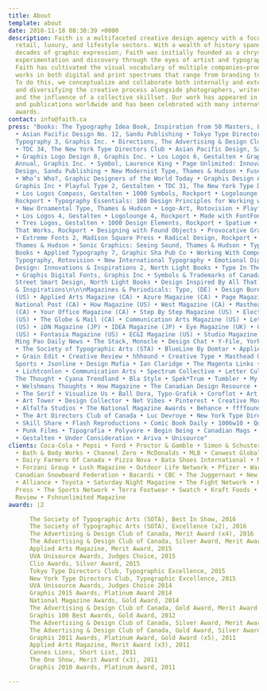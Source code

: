 ```yaml
---
title: About
template: about
date: 2018-11-18 08:30:39 +0000
description: Faith is a multifaceted creative design agency with a focus on fashion,
  retail, luxury, and lifestyle sectors. With a wealth of history spanning over two
  decades of graphic expression, Faith was initially founded as a chrysalis of design
  experimentation and discovery through the eyes of artist and typographer, Paul Sych.
  Faith has cultivated the visual vocabulary of multiple companies—producing prolific
  works in both digital and print spectrums that range from branding to motion design.
  To do this, we conceptualize and collaborate both internally and externally—purifying
  and diversifying the creative process alongside photographers, writers, producers,
  and the influence of a collective skillset. Our work has appeared in numerous books
  and publications worldwide and has been celebrated with many international design
  awards.
contact: info@faith.ca
press: "Books: The Typography Idea Book, Inspiration from 50 Masters, Laurence King
  • Asian Pacific Design No. 12, Sandu Publishing • Tokyo Type Directors Club • Graphis
  Typography 3, Graphis Inc. • Directions, The Advertising & Design Club of Canada
  • TDC 34, The New York Type Directors Club • Asian Pacific Design, Sandu Publishing
  • Graphis Logo Design 8, Graphis Inc. • Los Logos 6, Gestalten • Graphis Photography
  Annual, Graphis Inc. • Symbol, Laurence King • Page Unlimited: Innovations in Layout
  Design, Sandu Publishing • New Modernist Type, Thames & Hudson • Fuse 1-20, Taschen
  • Who’s Who?, Graphic Designers of the World Today • Graphis Design Annual 2011,
  Graphis Inc • Playful Type 2, Gestalten • TDC 31, The New York Type Directors Club
  • Los Logos Compass, Gestalten • 1000 Symbols, Rockport • Logolounge Master Library,
  Rockport • Typography Essentials: 100 Design Principles for Working with Type, Rockport
  • New Ornamental Type, Thames & Hudson • Logo-Art, Rotovision • Playful Type, Gestalten
  • Los Logos 4, Gestalten • Logolounge 4, Rockport • Made with FontFont, BIS Publishers
  • Tres Logos, Gestalten • 1000 Design Elements, Rockport • Spatium • Identity Design
  That Works, Rockport • Designing with Found Objects • Provocative Graphics, Rockport
  • Extreme Fonts 2, Madison Square Press • Radical Design, Rockport • Moving Type,
  Thames & Hudson • Sonic Graphics: Seeing Sound, Thames & Hudson • Typology, Chronicle
  Books • Applied Typography 7, Graphic Sha Pub Co • Working With Computer Type: Experimental
  Typography, Rotovision • New International Typography • Emotional Digital • Graphic
  Design: Innovations & Inspirations 2, North Light Books • Type In The Digital Age
  • Graphis Digital Fonts, Graphis Inc • Symbols & Trademarks of Canada, Picador •
  Street Smart Design, North Light Books • Design Inspired By All That Jazz, Innovations
  & Inspirations\n\n\nMagazines & Periodicals: Typo, (DE) • Design Bureau Magazine
  (US) • Applied Arts Magazine (CA) • Azure Magazine (CA) • Page Magazine (DE) • The
  National Post (CA) • How Magazine (US) • West Magazine (CA) • Masthead Magazine
  (CA) • Your Office Magazine (CA) • Step By Step Magazine (US) • Electronic Magazine
  (US) • The Globe & Mail (CA) • Communication Arts Magazine (US) • Letter Arts Magazine
  (US) • iDN Magazine (JP) • IDEA Magazine (JP) • Eye Magazine (UK) • Confetti Magazine
  (US) • Fontasia Magazine (US) • EC&I Magazine (US) • Studio Magazine (CA) \n\n\nOnline:
  Ming Pao Daily News • The Stack, Monocle • Design Chat • Y-File, York University
  • The Society of Typographic Arts (STA) • BlueLine By Domtar • Applied Arts Magazine
  • Grain Edit • Creative Review • hhhound • Creative Type • Masthead On-Line • Clio
  Sports • Jsonline • Design Mafia • Ian Claridge • The Magenta Links • idN World
  • Lichtconlon • Communication Arts • Spectrum Collective • Letter Cult • Change
  The Thought • Cyana Trendland • Bla Style • Spek*Trum • Tumbler • My Still Life
  • Welshmans Thoughts • How Magazine • The Canadian Design Resource • What Make Us
  • The Serif • Visualize Us • Ball Dora, Typo-Grafik • Coroflot • Art Net Worker
  • Art Tower • Design Collector • Net Vibes • Pinterest • Creative Mornings • Graphis
  • Alfalfa Studios • The National Magazine Awards • Behance • ffffound • Indulgy
  • The Art Directors Club of Canada • Luc Devroye • New York Type Directors Club
  • Skill Share • Flash Reproductions • Comic Book Daily • 1006w10 • Quarto Knows
  • Punk Films • Tipografia • Polyvore • Begin Being • Canadian Mags • IDEA Magazine
  • Gestalten • Under Consideration • Ariva • Unisource"
clients: Coca-Cola • Pepsi • Ford • Proctor & Gamble • Simon & Schuster • Harlequin
  • Bath & Body Works • Channel Zero • McDonalds • MLB • Canwest Global • NBA • Jugnoo
  • Dairy Farmers Of Canada • Pizza Nova • Bata Shoes International • NHL • Footlocker
  • Forzani Group • Lush Magazine • Outdoor Life Network • Pfizer • Warner Bros •
  Canadian Snowboard Federation • Bacardi • CBC • The Juggernaut • New Line Cinema
  • Alliance • Toyota • Saturday Night Magazine • The Fight Network • Harvard University
  Press • The Sports Network • Terra Footwear • Swatch • Kraft Foods • Harvard Business
  Review • Fshnunlimited Magazine
awards: |2

      The Society of Typographic Arts (SOTA), Best In Show, 2016
      The Society of Typographic Arts (SOTA), Excellence (x2), 2016
      The Advertising & Design Club of Canada, Merit Award (x4), 2016
      The Advertising & Design Club of Canada, Silver Award, Merit Award (x4), 2015
      Applied Arts Magazine, Merit Award, 2015
      UVA Unisource Awards, Judges Choice, 2015
      Clio Awards, Silver Award, 2015
      Tokyo Type Directors Club, Typographic Excellence, 2015
      New York Type Directors Club, Typographic Excellence, 2015
      UVA Unisource Awards, Judges Choice 2014
      Graphis 2015 Awards, Platinum Award 2014
      National Magazine Awards, Gold Award, 2014
      The Advertising & Design Club of Canada, Gold Award, Merit Award (x3), 2014
      Graphis 100 Best Awards, Gold Award, 2012
      The Advertising & Design Club of Canada, Silver Award, Merit Award (x4), 2012
      The Advertising & Design Club of Canada, Gold Award, Silver Award, Merit Award (x3), 2011
      Graphis 2011 Awards, Platinum Award, Gold Award (x5), 2011
      Applied Arts Magazine, Merit Award (x3), 2011
      Cannes Lions, Short List, 2011
      The One Show, Merit Award (x3), 2011
      Graphis 2010 Awards, Platinum Award, 2011

---
```

